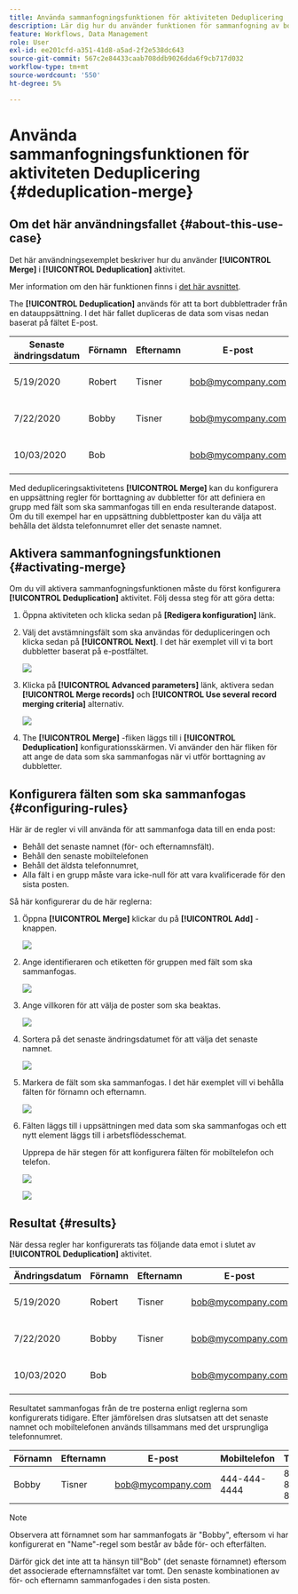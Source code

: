 ```yaml
---
title: Använda sammanfogningsfunktionen för aktiviteten Deduplicering
description: Lär dig hur du använder funktionen för sammanfogning av borttagning av dubbletter i aktiviteten
feature: Workflows, Data Management
role: User
exl-id: ee201cfd-a351-41d8-a5ad-2f2e538dc643
source-git-commit: 567c2e84433caab708ddb9026dda6f9cb717d032
workflow-type: tm+mt
source-wordcount: '550'
ht-degree: 5%

---
```


# Använda sammanfogningsfunktionen för aktiviteten Deduplicering {#deduplication-merge}



## Om det här användningsfallet {#about-this-use-case}

Det här användningsexemplet beskriver hur du använder **[!UICONTROL Merge]** i **[!UICONTROL Deduplication]** aktivitet.

Mer information om den här funktionen finns i [det här avsnittet](deduplication.md#merging-fields-into-single-record).

The **[!UICONTROL Deduplication]** används för att ta bort dubblettrader från en datauppsättning. I det här fallet dupliceras de data som visas nedan baserat på fältet E-post.

| Senaste ändringsdatum | Förnamn | Efternamn | E-post | Mobiltelefon | Telefon |
|-----|------------|-----------|-------|--------------|------|
| 5/19/2020 | Robert | Tisner | bob@mycompany.com | 444-444-444 | 777-777-7777 |
| 7/22/2020 | Bobby | Tisner | bob@mycompany.com | | 777-777-7777 |
| 10/03/2020 | Bob |  | bob@mycompany.com | | 888-888-8888 |

Med dedupliceringsaktivitetens **[!UICONTROL Merge]** kan du konfigurera en uppsättning regler för borttagning av dubbletter för att definiera en grupp med fält som ska sammanfogas till en enda resulterande datapost. Om du till exempel har en uppsättning dubblettposter kan du välja att behålla det äldsta telefonnumret eller det senaste namnet.

## Aktivera sammanfogningsfunktionen {#activating-merge}


Om du vill aktivera sammanfogningsfunktionen måste du först konfigurera **[!UICONTROL Deduplication]** aktivitet. Följ dessa steg för att göra detta:

1. Öppna aktiviteten och klicka sedan på **[Redigera konfiguration]** länk.

1. Välj det avstämningsfält som ska användas för dedupliceringen och klicka sedan på **[!UICONTROL Next]**. I det här exemplet vill vi ta bort dubbletter baserat på e-postfältet.

   ![](assets/uc_merge_edit.png)

1. Klicka på **[!UICONTROL Advanced parameters]** länk, aktivera sedan **[!UICONTROL Merge records]** och **[!UICONTROL Use several record merging criteria]** alternativ.

   ![](assets/uc_merge_advanced_parameters.png)

1. The **[!UICONTROL Merge]** -fliken läggs till i **[!UICONTROL Deduplication]** konfigurationsskärmen. Vi använder den här fliken för att ange de data som ska sammanfogas när vi utför borttagning av dubbletter.

## Konfigurera fälten som ska sammanfogas {#configuring-rules}

Här är de regler vi vill använda för att sammanfoga data till en enda post:

* Behåll det senaste namnet (för- och efternamnsfält).
* Behåll den senaste mobiltelefonen
* Behåll det äldsta telefonnumret,
* Alla fält i en grupp måste vara icke-null för att vara kvalificerade för den sista posten.

Så här konfigurerar du de här reglerna:

1. Öppna **[!UICONTROL Merge]** klickar du på **[!UICONTROL Add]** -knappen.

   ![](assets/uc_merge_add.png)

1. Ange identifieraren och etiketten för gruppen med fält som ska sammanfogas.

   ![](assets/uc_merge_identifier.png)

1. Ange villkoren för att välja de poster som ska beaktas.

   ![](assets/uc_merge_filter.png)

1. Sortera på det senaste ändringsdatumet för att välja det senaste namnet.

   ![](assets/uc_merge_sort.png)

1. Markera de fält som ska sammanfogas. I det här exemplet vill vi behålla fälten för förnamn och efternamn.

   ![](assets/uc_merge_keep.png)

1. Fälten läggs till i uppsättningen med data som ska sammanfogas och ett nytt element läggs till i arbetsflödesschemat.

   Upprepa de här stegen för att konfigurera fälten för mobiltelefon och telefon.

   ![](assets/dedup8.png)

   ![](assets/dedup9.png)

## Resultat {#results}

När dessa regler har konfigurerats tas följande data emot i slutet av **[!UICONTROL Deduplication]** aktivitet.

| Ändringsdatum | Förnamn | Efternamn | E-post | Mobiltelefon | Telefon |
|-----|------------|-----------|-------|--------------|------|
| 5/19/2020 | Robert | Tisner | bob@mycompany.com | 444-444-444 | 777-777-7777 |
| 7/22/2020 | Bobby | Tisner | bob@mycompany.com | | 777-777-7777 |
| 10/03/2020 | Bob |  | bob@mycompany.com | | 888-888-8888 |

Resultatet sammanfogas från de tre posterna enligt reglerna som konfigurerats tidigare. Efter jämförelsen dras slutsatsen att det senaste namnet och mobiltelefonen används tillsammans med det ursprungliga telefonnumret.

| Förnamn | Efternamn | E-post | Mobiltelefon | Telefon |
|------------|-----------|-------|--------------|------|
| Bobby | Tisner | bob@mycompany.com | 444-444-4444 | 888-888-8888 |

>[!NOTE]
>
> Observera att förnamnet som har sammanfogats är &quot;Bobby&quot;, eftersom vi har konfigurerat en &quot;Name&quot;-regel som består av både för- och efterfälten.
>
>Därför gick det inte att ta hänsyn till&quot;Bob&quot; (det senaste förnamnet) eftersom det associerade efternamnsfältet var tomt. Den senaste kombinationen av för- och efternamn sammanfogades i den sista posten.
